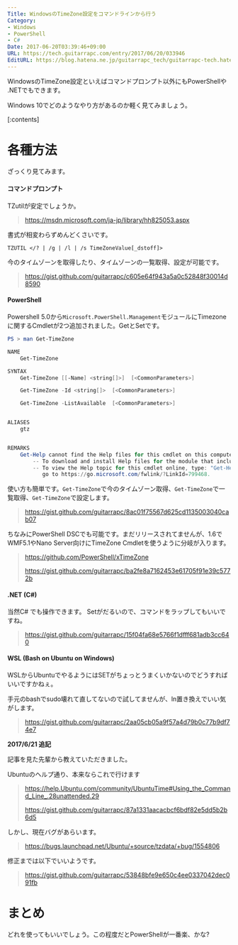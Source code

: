 ```yaml
---
Title: WindowsのTimeZone設定をコマンドラインから行う
Category:
- Windows
- PowerShell
- C#
Date: 2017-06-20T03:39:46+09:00
URL: https://tech.guitarrapc.com/entry/2017/06/20/033946
EditURL: https://blog.hatena.ne.jp/guitarrapc_tech/guitarrapc-tech.hatenablog.com/atom/entry/8599973812271970947
---
```


WindowsのTimeZone設定といえばコマンドプロンプト以外にもPowerShellや .NETでもできます。

Windows 10でどのようなやり方があるのか軽く見てみましょう。

[:contents]

# 各種方法

ざっくり見てみます。

#### コマンドプロンプト

TZutilが安定でしょうか。

> https://msdn.microsoft.com/ja-jp/library/hh825053.aspx

書式が相変わらずめんどくさいです。

```shell
TZUTIL </? | /g | /l | /s TimeZoneValue[_dstoff]>
```

今のタイムゾーンを取得したり、タイムゾーンの一覧取得、設定が可能です。


> https://gist.github.com/guitarrapc/c605e64f943a5a0c52848f30014d8590


#### PowerShell

Powershell 5.0から`Microsoft.PowerShell.Management`モジュールにTimezoneに関するCmdletが2つ追加されました。GetとSetです。

```ps1
PS > man Get-TimeZone

NAME
    Get-TimeZone

SYNTAX
    Get-TimeZone [[-Name] <string[]>]  [<CommonParameters>]

    Get-TimeZone -Id <string[]>  [<CommonParameters>]

    Get-TimeZone -ListAvailable  [<CommonParameters>]


ALIASES
    gtz


REMARKS
    Get-Help cannot find the Help files for this cmdlet on this computer. It is displaying only partial help.
        -- To download and install Help files for the module that includes this cmdlet, use Update-Help.
        -- To view the Help topic for this cmdlet online, type: "Get-Help Get-TimeZone -Online" or
           go to https://go.microsoft.com/fwlink/?LinkId=799468.
```

使い方も簡単です。`Get-TimeZone`で今のタイムゾーン取得、`Get-TimeZone`で一覧取得、`Get-TimeZone`で設定します。

> https://gist.github.com/guitarrapc/8ac01f75567d625cd1135003040cab07

ちなみにPowerShell DSCでも可能です。まだリリースされてませんが、1.6でWMF5.1やNano Server向けにTimeZone Cmdletを使うように分岐が入ります。

> https://github.com/PowerShell/xTimeZone
>
> https://gist.github.com/guitarrapc/ba2fe8a7162453e61705f91e39c5772b

#### .NET (C#)

当然C# でも操作できます。 Setがだるいので、コマンドをラップしてもいいですね。

> https://gist.github.com/guitarrapc/15f04fa68e5766f1dfff681adb3cc640

#### WSL (Bash on Ubuntu on Windows)

WSLからUbuntuでやるようにはSETがちょっとうまくいかないのでどうすればいいですかねぇ。

手元のbashでsudo壊れて直してないので試してませんが、ln置き換えでいい気がします。

> https://gist.github.com/guitarrapc/2aa05cb05a9f57a4d79b0c77b9df74e7

**2017/6/21 追記**

記事を見た先輩から教えていただきました。

Ubuntuのヘルプ通り、本来ならこれで行けます

> https://help.Ubuntu.com/community/UbuntuTime#Using_the_Command_Line_.28unattended.29
>
> https://gist.github.com/guitarrapc/87a1331aacacbcf6bdf82e5dd5b2b6d5

しかし、現在バグがあらいます。

> https://bugs.launchpad.net/Ubuntu/+source/tzdata/+bug/1554806

修正までは以下でいいようです。

> https://gist.github.com/guitarrapc/53848bfe9e650c4ee0337042dec091fb

# まとめ

どれを使ってもいいでしょう。この程度だとPowerShellが一番楽、かな?

